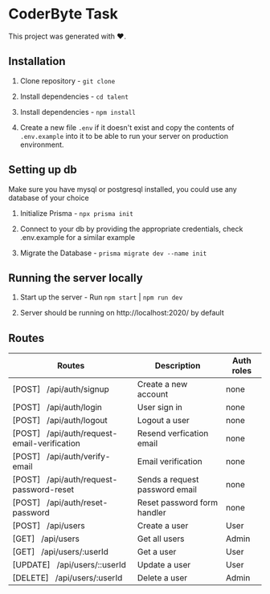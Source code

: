 # CoderByte Task

This project was generated with ❤.

## Installation

1. Clone repository - `git clone `

2. Install dependencies - `cd talent`

3. Install dependencies - `npm install`

4. Create a new file `.env` if it doesn't exist and copy the contents of `.env.example` into it to be able to run your server on production environment.

## Setting up db

Make sure you have mysql or postgresql installed, you could use any database of your choice

1. Initialize Prisma - `npx prisma init`

2. Connect to your db by providing the appropriate credentials, check .env.example for a similar example

3. Migrate the Database - `prisma migrate dev --name init`

## Running the server locally

1. Start up the server - Run `npm start` | `npm run dev`

2. Server should be running on http://localhost:2020/ by default

## Routes

| Routes                                             | Description                    | Auth roles |
| -------------------------------------------------- | ------------------------------ | ---------- |
| [POST] &nbsp; /api/auth/signup                     | Create a new account           | none       |
| [POST] &nbsp; /api/auth/login                      | User sign in                   | none       |
| [POST] &nbsp; /api/auth/logout                     | Logout a user                  | none       |
| [POST] &nbsp; /api/auth/request-email-verification | Resend verfication email       | none       |
| [POST] &nbsp; /api/auth/verify-email               | Email verification             | none       |
| [POST] &nbsp; /api/auth/request-password-reset     | Sends a request password email | none       |
| [POST] &nbsp; /api/auth/reset-password             | Reset password form handler    | none       |
| [POST] &nbsp; /api/users                           | Create a user                  | User       |
| [GET] &nbsp; /api/users                            | Get all users                  | Admin      |
| [GET] &nbsp; /api/users/:userId                    | Get a user                     | User       |
| [UPDATE] &nbsp; /api/users/::userId                | Update a user                  | User       |
| [DELETE] &nbsp; /api/users/:userId                 | Delete a user                  | Admin      |
